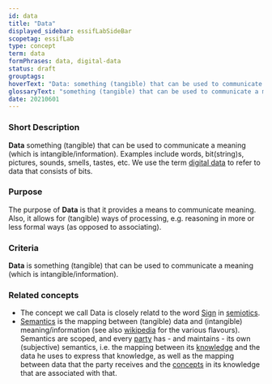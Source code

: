 ```yaml
---
id: data
title: "Data"
displayed_sidebar: essifLabSideBar
scopetag: essifLab
type: concept
term: data
formPhrases: data, digital-data
status: draft
grouptags:
hoverText: "Data: something (tangible) that can be used to communicate a meaning (which is intangible/information)."
glossaryText: "something (tangible) that can be used to communicate a meaning (which is intangible/information)."
date: 20210601
---
```


### Short Description
**Data** something (tangible) that can be used to communicate a meaning (which is intangible/information). Examples include words, bit(string)s, pictures, sounds, smells, tastes, etc. We use the term [digital data](data@) to refer to data that consists of bits.

### Purpose
The purpose of **Data** is that it provides a means to communicate meaning. Also, it allows for (tangible) ways of processing, e.g. reasoning in more or less formal ways (as opposed to associating).

### Criteria
**Data** is something (tangible) that can be used to communicate a meaning (which is intangible/information).

### Related concepts
- The concept we call Data is closely relatd to the word [Sign](https://en.wikipedia.org/wiki/Sign_(semiotics)) in [semiotics](https://en.wikipedia.org/wiki/Semiotics).
- [Semantics](@) is the mapping between (tangible) data and (intangible) meaning/information (see also [wikipedia](https://en.wikipedia.org/wiki/Semantics) for the various flavours). Semantics are scoped, and every [party](@) has - and maintains - its own (subjective) semantics, i.e. the mapping between its [knowledge](@) and the data he uses to express that knowledge, as well as the mapping between data that the party receives and the [concepts](@) in its knowledge that are associated with that.